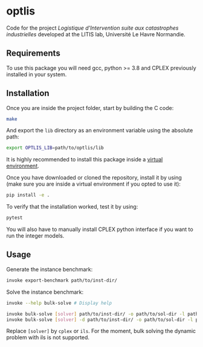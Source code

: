 # optlis
Code for the project _Logistique d'Intervention suite aux catastrophes industrielles_
developed at the LITIS lab, Université Le Havre Normandie.

## Requirements
To use this package you will need gcc, python >= 3.8 and CPLEX previously installed in your system.

## Installation
Once you are inside the project folder, start by building the C code:

```bash
make
```

And export the `lib` directory as an environment variable using the absolute path:

```bash
export OPTLIS_LIB=path/to/optlis/lib
```

It is highly recommended to install this package inside a [virtual environment](https://www.geeksforgeeks.org/python-virtual-environment/).

Once you have downloaded or cloned the repository, install it by using (make sure you are inside a virtual environment if you opted to use it):

```bash
pip install -e .
```

To verify that the installation worked, test it by using:

```bash
pytest
```

You will also have to manually install CPLEX python interface if you want to run the integer models.

## Usage
Generate the instance benchmark:

```bash
invoke export-benchmark path/to/inst-dir/ 
```

Solve the instance benchmark:

```bash
invoke --help bulk-solve # Display help

invoke bulk-solve [solver] path/to/inst-dir/ -o path/to/sol-dir -l path/to/log-dir # static problem
invoke bulk-solve [solver] -d path/to/inst-dir/ -o path/to/sol-dir -l path/to/log-dir # dynamic problem
```

Replace `[solver]` by `cplex` or `ils`.
For the moment, bulk solving the dynamic problem with ils is not supported.
